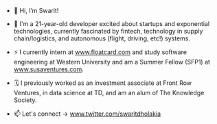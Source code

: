 - 👋 Hi, I’m Swarit!

- 👀 I'm a 21-year-old developer excited about startups and exponential technologies, currently fascinated by fintech, technology in supply chain/logistics, and autonomous (flight, driving, etc!) systems.

- ⚡️ I currently intern at www.floatcard.com and study software engineering at Western University and am a Summer Fellow (SFP1) at www.susaventures.com. 

- 🗓 I previously worked as an investment associate at Front Row Ventures, in data science at TD, and am an alum of The Knowledge Society.

- 📫 Let's connect -> www.twitter.com/swaritdholakia 

